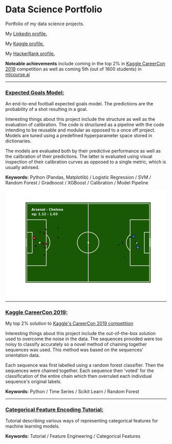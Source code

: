 # Data Science Portfolio

Portfolio of my data science projects.

My [Linkedin profile.](https://www.linkedin.com/in/wayde-herman/)

My [Kaggle profile.](https://www.kaggle.com/waydeherman/)

My [HackerRank profile.](https://www.hackerrank.com/wayde_h)

**Noteable achievements** include coming in the top 2% in [Kaggle CareerCon 2019](https://www.kaggle.com/c/career-con-2019) competition as well as coming 5th (out of 1600 students) in [mlcourse.ai](https://mlcourse.ai/rating)

---

### [Expected Goals Model:](https://github.com/WaydeHerman/Expected_Goals)

An end-to-end football expected goals model. The predictions are the probability of a shot resulting in a goal.

Interesting things about this project include the structure as well as the evaluation of calibration. The code is structured as a pipeline with the code intending to be reusable and modular as opposed to a once off project. Models are tuned using a predefined hyperparameter space stored in dictionaries.

The models are evaluated both by their predictive performance as well as the calibration of their predictions. The latter is evaluated using visual inspection of their calibration curves as opposed to a single metric, which is usually advised.

**Keywords:** Python (Pandas, Matplotlib) / Logistic Regression / SVM / Random Forest / Gradboost / XGBoost / Calibration / Model Pipeline

![example result](/Arsenal_Chelsea_2014-2015.png "Example Result")

---

### [Kaggle CareerCon 2019:](https://github.com/WaydeHerman/Kaggle_CareerCon_2019)

My top 2% solution to [Kaggle's CareerCon 2019 competition](https://www.kaggle.com/c/career-con-2019)

Interesting things about this project include the out-of-the-box solution used to overcome the noise in the data. The sequences provided were too noisy to classify accurately so a novel method of chaining together sequences was used. This method was based on the sequences' orientation data.

Each sequence was first labelled using a random forest classifier. Then the sequences were chained together. Each sequence then 'voted' for the classification of the entire chain which then overruled each individual sequence's original labels.

**Keywords:** Python / Time Series / Scikit Learn / Random Forest

---

### [Categorical Feature Encoding Tutorial:](https://www.kaggle.com/waydeherman/tutorial-categorical-encoding)

Tutorial describing various ways of representing categorical features for machine learning models.

**Keywords:** Tutorial / Feature Engineering / Categorical Features
